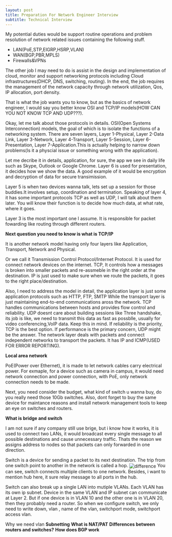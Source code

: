 ```yaml
---
layout: post
title: Preparation For Network Engineer Interview
subtitle: Technical Interview
---
```

My potential duties would be support routine operations and problem resolution of network related issues containing the following stuff.

- LAN(PoE,STP,EIGRP,HSRP,VLAN)
- WAN(BGP,PBR,MPLS)
- Firewalls&VPNs

The other job I may need to do is assist in the design and implementation of cloud, monitor and support networking protocols including Cloud infrastructures(DHCP, DNS, switching, routing). In the end, the job requires the management of the network capacity through network utilization, Qos, IP allocation, port density.

That is what the job wants you to know, but as the basics of network engineer, I would say you better know OSI and TCP/IP models(HOW CAN YOU NOT KNOW TCP AND UDP???).

Okay, let me talk about those protocols in details. OSI(Open Systems Interconnection) models, the goal of which is to isolate the functions of a networking system. There are seven layers, Layer 1-Physical, Layer 2-Data Link, Layer 3-Network, Layer 4-Transport, Layer 5-Session, Layer 6-Presentation, Layer 7-Application.This is actually helping to narrow down problems(Is it a physcial issue or something wrong with the application). 

Let me decribe it in details, application, for sure, the app we see in daily life such as Skype, Outlook or Google Chrome. Layer 6 is used for presentation, it decides how we show the data. A good example of it would be encryption and decryption of data for secure transimission. 

Layer 5 is when two devices wanna talk, lets set up a session for those buddies.It involves setup, coordination and termination. Speaking of layer 4, it has some important protocols TCP as well as UDP, I will talk about them later. You will know their function is to decide how much data, at what rate, where it goes.

Layer 3 is the most important one I assume. It is responsible for packet fowarding like routing through different routers.

**Next question you need to know is what is TCP/IP**

It is another network model having only four layers like Application, Transport, Network and Physical.

Or we call it Transmission Control Protocol/Internet Protocol. It is used for connect network devices on the internet. TCP, It controls how a messages is broken into smaller packets and re-assmeble in the right order at the destination. IP is just used to make sure when we route the packets, it goes to the right place/destination. 

Also, I need to address the model in detail, the application layer is just some application protocols such as HTTP, FTP, SMTP While the transport layer is just maintaining end-to-end communications aross the network. TCP handles communications between hosts and provides flow control and reliability. UDP doesnt care about building sessions like Three handshake, its job is like, we need to transmit this data as fast as possblle, usually for video conferencing,VoIP data. Keep this in mind. If reliability is the priority, TCP is the best option. If performance is the primary concern, UDP might be the answer. The network layer deals with packets and connect independent networks to transport the packets. It has IP and ICMP(USED FOR ERROR REPORTING).

**Local area network**

PoE(Power over Ethernet), it is made to let network cables carry electrical power. For exmaple, for a device such as camera in campus, it would need network connection and power connection, with PoE, only network connection needs to be made.

Next, you need consider the budget, what kind of switch u wanna buy, do you really need those 10Gb switches. Also, dont forget to buy the same device for maintance reasons and install network management tools to keep an eye on switches and routers.

**What is bridge and switch**

I am not sure if any company still use brige, but i know how it works, it is used to connect two LANs, it would broadcast every single message to all possible destinations and cause unnecessary traffic. Thats the reason we assigns address to nodes so that packets can only forwarded in one direction.

Switch is a device for sending a packet to its next destination. The trip from one switch point to another in the network is called a hop.
<img src="/img/posts/brige and switch.png" alt="difference" align="center"/>
You can see, switch connects multiple clients to one network. 
Besides, i want to mention hub here, it sure relay message to all ports in the hub.

Switch can also break up a single LAN into mutiple VLANs. Each VLAN has its own ip subnet. Device in the same VLAN and IP subnet can communicate at Layer 2. But if one device is in VLAN 10 and the other one is in VLAN 20, then they probably need a router. So when we configure switch, we only need to write down, vlan <range or id>, name of the vlan, switchport mode, switchport access vlan.

Why we need vlan
**Subnetting**
**What is NAT/PAT**
**Differences between routers and switches?**
**How does BGP work**


